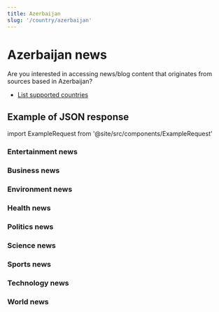 ```yaml
---
title: Azerbaijan
slug: '/country/azerbaijan'
---
```


# Azerbaijan news

Are you interested in accessing news/blog content that originates from sources based in Azerbaijan?

- [List supported countries](/get-articles/countries)

## Example of JSON response

import ExampleRequest from '@site/src/components/ExampleRequest'

### Entertainment news
<ExampleRequest url="https://api.apitube.io/v1/news/articles-demo?limit=2&category=news/Arts_and_Entertainment&country=az"></ExampleRequest>

### Business news
<ExampleRequest url="https://api.apitube.io/v1/news/articles-demo?limit=2&category=news/Business&country=az"></ExampleRequest>

### Environment news
<ExampleRequest url="https://api.apitube.io/v1/news/articles-demo?limit=2&category=news/Environment&country=az"></ExampleRequest>

### Health news
<ExampleRequest url="https://api.apitube.io/v1/news/articles-demo?limit=2&category=news/Health&country=az"></ExampleRequest>

### Politics news
<ExampleRequest url="https://api.apitube.io/v1/news/articles-demo?limit=2&category=news/Politics&country=az"></ExampleRequest>

### Science news
<ExampleRequest url="https://api.apitube.io/v1/news/articles-demo?limit=2&category=news/Science&country=az"></ExampleRequest>

### Sports news
<ExampleRequest url="https://api.apitube.io/v1/news/articles-demo?limit=2&category=news/Sports&country=az"></ExampleRequest>

### Technology news
<ExampleRequest url="https://api.apitube.io/v1/news/articles-demo?limit=2&category=news/Technology&country=az"></ExampleRequest>

### World news
<ExampleRequest url="https://api.apitube.io/v1/news/articles-demo?limit=2&category=news/World&country=az"></ExampleRequest>


